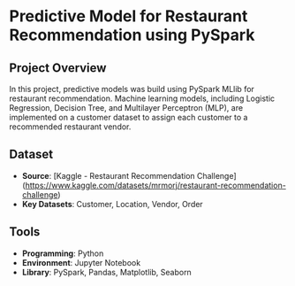 # Predictive Model for Restaurant Recommendation using PySpark

## Project Overview
In this project, predictive models was build using PySpark MLlib for restaurant recommendation. Machine learning models, including Logistic Regression, Decision Tree, and Multilayer Perceptron (MLP), are implemented on a customer dataset to assign each customer to a recommended restaurant vendor.

## Dataset
- **Source**: [Kaggle - Restaurant Recommendation Challenge] (https://www.kaggle.com/datasets/mrmorj/restaurant-recommendation-challenge)
- **Key Datasets**: Customer, Location, Vendor, Order

## Tools
- **Programming**: Python
- **Environment**: Jupyter Notebook
- **Library**: PySpark, Pandas, Matplotlib, Seaborn
